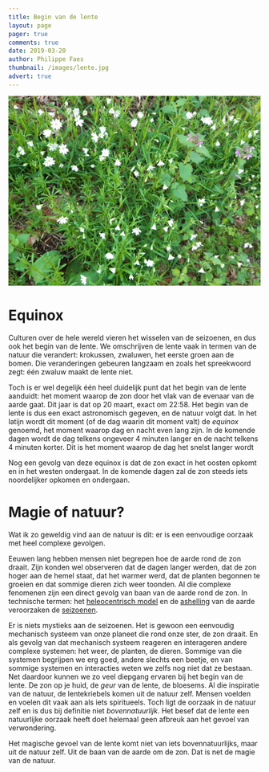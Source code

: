 ```yaml
---
title: Begin van de lente
layout: page 
pager: true
comments: true
date: 2019-03-20
author: Philippe Faes
thumbnail: /images/lente.jpg
advert: true
---
```


![Lente](/images/lente.jpg)

# Equinox

Culturen over de hele wereld vieren het wisselen van de seizoenen, en dus ook het begin van de lente. We omschrijven de lente vaak in termen van de natuur die verandert: krokussen, zwaluwen, het eerste groen aan de bomen. Die veranderingen gebeuren langzaam en zoals het spreekwoord zegt: één zwaluw maakt de lente niet.

Toch is er wel degelijk één heel duidelijk punt dat het begin van de lente aanduidt: het moment waarop de zon door het vlak van de evenaar van de aarde gaat. Dit jaar is dat op 20 maart, exact om 22:58. Het begin van de lente is dus een exact astronomisch gegeven, en de natuur volgt dat. In het latijn wordt dit moment (of de dag waarin dit moment valt) de *equinox* genoemd, het moment waarop dag en nacht even lang zijn. In de komende dagen wordt de dag telkens ongeveer 4 minuten langer en de nacht telkens 4 minuten korter. Dit is het moment waarop de dag het snelst langer wordt

Nog een gevolg van deze equinox is dat de zon exact in het oosten opkomt en in het westen ondergaat. In de komende dagen zal de zon steeds iets noordelijker opkomen en ondergaan.  

# Magie of natuur?

Wat ik zo geweldig vind aan de natuur is dit: er is een eenvoudige oorzaak met heel complexe gevolgen. 

Eeuwen lang hebben mensen niet begrepen hoe de aarde rond de zon draait. Zijn konden wel observeren dat de dagen langer werden, dat de zon hoger aan de hemel staat, dat het warmer werd, dat de planten begonnen te groeien en dat sommige dieren zich weer toonden. Al die complexe fenomenen zijn een direct gevolg van baan van de aarde rond de zon. In technische termen: het [heleocentrisch model](https://nl.wikipedia.org/wiki/Heliocentrische_theorie) en de [ashelling](https://nl.wikipedia.org/wiki/Obliquiteit) van de aarde veroorzaken de [seizoenen](http://www.allesoversterrenkunde.nl/!/!/actueel/artikelen/_detail/gli/hoe-ontstaan-de-seizoenen/). 

Er is niets mystieks aan de seizoenen. Het is gewoon een eenvoudig mechanisch systeem van onze planeet die rond onze ster, de zon draait. En als gevolg van dat mechanisch systeem reageren en interageren andere complexe systemen: het weer, de planten, de dieren. Sommige van die systemen begrijpen we erg goed, andere slechts een beetje, en van sommige systemen en interacties weten we zelfs nog niet dat ze bestaan.   
Net daardoor kunnen we zo veel diepgang ervaren bij het begin van de lente. De zon op je huid, de *geur* van de lente, de bloesems. Al die inspiratie van de natuur, de lentekriebels komen uit de natuur zelf. Mensen voelden en voelen dit vaak aan als iets spiritueels. Toch ligt de oorzaak in de natuur zelf en is dus bij definitie niet *bovennatuurlijk*. Het besef dat de lente een natuurlijke oorzaak heeft doet helemaal geen afbreuk aan het gevoel van verwondering.

Het magische gevoel van de lente komt niet van iets bovennatuurlijks, maar uit de natuur zelf. Uit de baan van de aarde om de zon. Dat is net de magie van de natuur.
   



  
